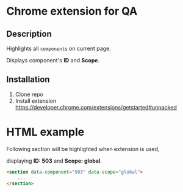 # Chrome extension for QA

## Description
Highlights all `components` on current page.

Displays component's **ID** and **Scope**.

## Installation

1. Clone repo
2. Install extension https://developer.chrome.com/extensions/getstarted#unpacked

# HTML example

Following section will be highlighted when extension is used,

displaying **ID: 503** and **Scope: global**.


```html
<section data-component="503" data-scope="global">
    ...
</section>
```
